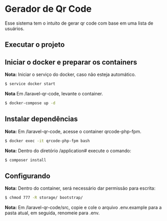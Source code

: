 # Gerador de Qr Code
Esse sistema tem o intuito de gerar qr code com base em uma lista de usuários.

## Executar o projeto

## Iniciar o docker e preparar os containers

**Nota:** Iniciar o serviço do docker, caso não esteja automático.

```bash
$ service docker start
```

**Nota** Em /laravel-qr-code, levante o container.

```bash
$ docker-compose up -d
```

## Instalar dependências

**Nota:** Em /laravel-qr-code, acesse o container qrcode-php-fpm.

```bash
$ docker exec -it qrcode-php-fpm bash
```

**Nota:** Dentro do diretório /application# execute o comando:

```bash
$ composer install
```

## Configurando

**Nota:** Dentro do container, será necessário dar permissão para escrita:

```bash
$ chmod 777 -R storage/ bootstrap/
```

**Nota:** Em /laravel-qr-code/src, copie e cole o arquivo .env.example para a pasta atual, em seguida,
renomeie para .env.


